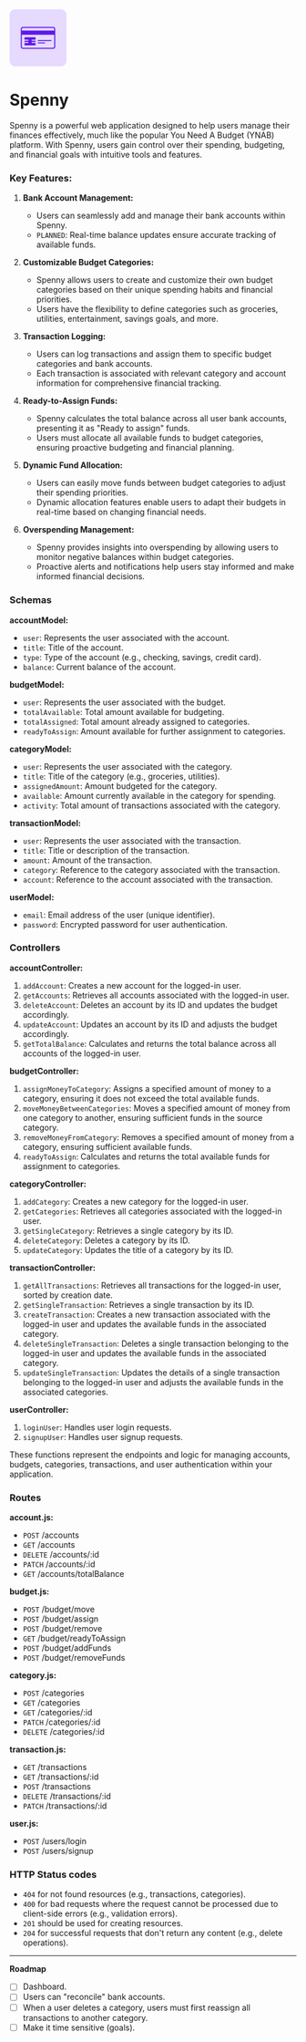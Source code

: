 <img src="frontend/public/icon.png" alt="icon" width="100"/>

# Spenny

Spenny is a powerful web application designed to help users manage their finances effectively, much like the popular You Need A Budget (YNAB) platform. With Spenny, users gain control over their spending, budgeting, and financial goals with intuitive tools and features.

### Key Features:

1. **Bank Account Management:**

   - Users can seamlessly add and manage their bank accounts within Spenny.
   - `PLANNED`: Real-time balance updates ensure accurate tracking of available funds.

2. **Customizable Budget Categories:**

   - Spenny allows users to create and customize their own budget categories based on their unique spending habits and financial priorities.
   - Users have the flexibility to define categories such as groceries, utilities, entertainment, savings goals, and more.

3. **Transaction Logging:**

   - Users can log transactions and assign them to specific budget categories and bank accounts.
   - Each transaction is associated with relevant category and account information for comprehensive financial tracking.

4. **Ready-to-Assign Funds:**

   - Spenny calculates the total balance across all user bank accounts, presenting it as "Ready to assign" funds.
   - Users must allocate all available funds to budget categories, ensuring proactive budgeting and financial planning.

5. **Dynamic Fund Allocation:**

   - Users can easily move funds between budget categories to adjust their spending priorities.
   - Dynamic allocation features enable users to adapt their budgets in real-time based on changing financial needs.

6. **Overspending Management:**

   - Spenny provides insights into overspending by allowing users to monitor negative balances within budget categories.
   - Proactive alerts and notifications help users stay informed and make informed financial decisions.

### Schemas

**accountModel:**

- `user`: Represents the user associated with the account.
- `title`: Title of the account.
- `type`: Type of the account (e.g., checking, savings, credit card).
- `balance`: Current balance of the account.

**budgetModel:**

- `user`: Represents the user associated with the budget.
- `totalAvailable`: Total amount available for budgeting.
- `totalAssigned`: Total amount already assigned to categories.
- `readyToAssign`: Amount available for further assignment to categories.

**categoryModel:**

- `user`: Represents the user associated with the category.
- `title`: Title of the category (e.g., groceries, utilities).
- `assignedAmount`: Amount budgeted for the category.
- `available`: Amount currently available in the category for spending.
- `activity`: Total amount of transactions associated with the category.

**transactionModel:**

- `user`: Represents the user associated with the transaction.
- `title`: Title or description of the transaction.
- `amount`: Amount of the transaction.
- `category`: Reference to the category associated with the transaction.
- `account`: Reference to the account associated with the transaction.

**userModel:**

- `email`: Email address of the user (unique identifier).
- `password`: Encrypted password for user authentication.

### Controllers

**accountController:**

1. `addAccount`: Creates a new account for the logged-in user.
2. `getAccounts`: Retrieves all accounts associated with the logged-in user.
3. `deleteAccount`: Deletes an account by its ID and updates the budget accordingly.
4. `updateAccount`: Updates an account by its ID and adjusts the budget accordingly.
5. `getTotalBalance`: Calculates and returns the total balance across all accounts of the logged-in user.

**budgetController:**

1. `assignMoneyToCategory`: Assigns a specified amount of money to a category, ensuring it does not exceed the total available funds.
2. `moveMoneyBetweenCategories`: Moves a specified amount of money from one category to another, ensuring sufficient funds in the source category.
3. `removeMoneyFromCategory`: Removes a specified amount of money from a category, ensuring sufficient available funds.
4. `readyToAssign`: Calculates and returns the total available funds for assignment to categories.

**categoryController:**

1. `addCategory`: Creates a new category for the logged-in user.
2. `getCategories`: Retrieves all categories associated with the logged-in user.
3. `getSingleCategory`: Retrieves a single category by its ID.
4. `deleteCategory`: Deletes a category by its ID.
5. `updateCategory`: Updates the title of a category by its ID.

**transactionController:**

1. `getAllTransactions`: Retrieves all transactions for the logged-in user, sorted by creation date.
2. `getSingleTransaction`: Retrieves a single transaction by its ID.
3. `createTransaction`: Creates a new transaction associated with the logged-in user and updates the available funds in the associated category.
4. `deleteSingleTransaction`: Deletes a single transaction belonging to the logged-in user and updates the available funds in the associated category.
5. `updateSingleTransaction`: Updates the details of a single transaction belonging to the logged-in user and adjusts the available funds in the associated categories.

**userController:**

1. `loginUser`: Handles user login requests.
2. `signupUser`: Handles user signup requests.

These functions represent the endpoints and logic for managing accounts, budgets, categories, transactions, and user authentication within your application.

### Routes

**account.js:**

- `POST` /accounts
- `GET` /accounts
- `DELETE` /accounts/:id
- `PATCH` /accounts/:id
- `GET` /accounts/totalBalance

**budget.js:**

- `POST` /budget/move
- `POST` /budget/assign
- `POST` /budget/remove
- `GET` /budget/readyToAssign
- `POST` /budget/addFunds
- `POST` /budget/removeFunds

**category.js:**

- `POST` /categories
- `GET` /categories
- `GET` /categories/:id
- `PATCH` /categories/:id
- `DELETE` /categories/:id

**transaction.js:**

- `GET` /transactions
- `GET` /transactions/:id
- `POST` /transactions
- `DELETE` /transactions/:id
- `PATCH` /transactions/:id

**user.js:**

- `POST` /users/login
- `POST` /users/signup

### HTTP Status codes

- `404` for not found resources (e.g., transactions, categories).
- `400` for bad requests where the request cannot be processed due to client-side errors (e.g., validation errors).
- `201` should be used for creating resources.
- `204` for successful requests that don't return any content (e.g., delete operations).

---

**Roadmap**

- [ ] Dashboard.
- [ ] Users can "reconcile" bank accounts.
- [ ] When a user deletes a category, users must first reassign all transactions to another category.
- [ ] Make it time sensitive (goals).
